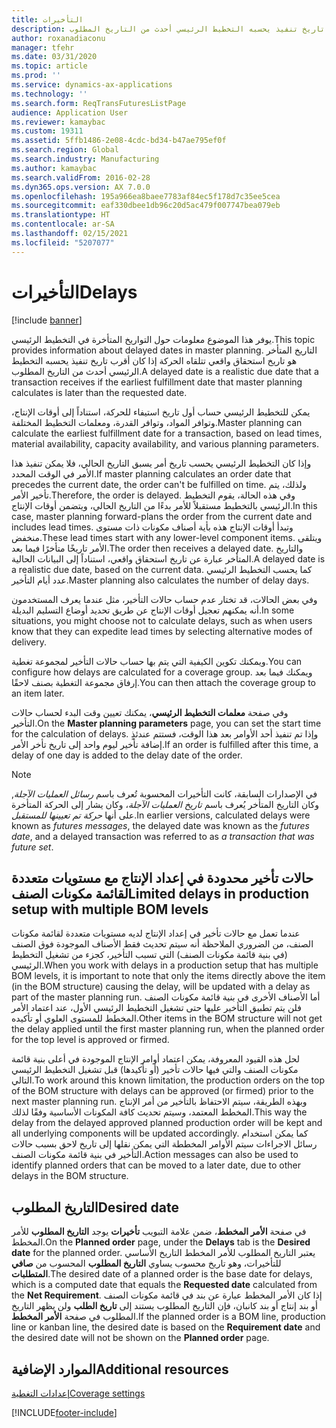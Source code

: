 ```yaml
---
title: التأخيرات
description: يوفر هذا الموضوع معلومات حول التواريخ المتأخرة في التخطيط الرئيسي. التاريخ المتأخر هو تاريخ استحقاق واقعي تتلقاه الحركة إذا كان أقرب تاريخ تنفيذ يحسبه التخطيط الرئيسي أحدث من التاريخ المطلوب.
author: roxanadiaconu
manager: tfehr
ms.date: 03/31/2020
ms.topic: article
ms.prod: ''
ms.service: dynamics-ax-applications
ms.technology: ''
ms.search.form: ReqTransFuturesListPage
audience: Application User
ms.reviewer: kamaybac
ms.custom: 19311
ms.assetid: 5ffb1486-2e08-4cdc-bd34-b47ae795ef0f
ms.search.region: Global
ms.search.industry: Manufacturing
ms.author: kamaybac
ms.search.validFrom: 2016-02-28
ms.dyn365.ops.version: AX 7.0.0
ms.openlocfilehash: 195a966ea8baee7783af84ec5f178d7c35ee5cea
ms.sourcegitcommit: eaf330dbee1db96c20d5ac479f007747bea079eb
ms.translationtype: HT
ms.contentlocale: ar-SA
ms.lasthandoff: 02/15/2021
ms.locfileid: "5207077"
---
```

# <a name="delays"></a><span data-ttu-id="8ce5b-104">التأخيرات</span><span class="sxs-lookup"><span data-stu-id="8ce5b-104">Delays</span></span>

[!include [banner](../includes/banner.md)]

<span data-ttu-id="8ce5b-105">يوفر هذا الموضوع معلومات حول التواريخ المتأخرة في التخطيط الرئيسي.</span><span class="sxs-lookup"><span data-stu-id="8ce5b-105">This topic provides information about delayed dates in master planning.</span></span> <span data-ttu-id="8ce5b-106">التاريخ المتأخر هو تاريخ استحقاق واقعي تتلقاه الحركة إذا كان أقرب تاريخ تنفيذ يحسبه التخطيط الرئيسي أحدث من التاريخ المطلوب.</span><span class="sxs-lookup"><span data-stu-id="8ce5b-106">A delayed date is a realistic due date that a transaction receives if the earliest fulfillment date that master planning calculates is later than the requested date.</span></span>

<span data-ttu-id="8ce5b-107">يمكن للتخطيط الرئيسي حساب أول تاريخ استيفاء للحركة، استناداً إلى أوقات الإنتاج، وتوافر المواد، وتوافر القدرة، ومعلمات التخطيط المختلفة.</span><span class="sxs-lookup"><span data-stu-id="8ce5b-107">Master planning can calculate the earliest fulfillment date for a transaction, based on lead times, material availability, capacity availability, and various planning parameters.</span></span> 

<span data-ttu-id="8ce5b-108">وإذا كان التخطيط الرئيسي يحسب تاريخ أمر يسبق التاريخ الحالي، فلا يمكن تنفيذ هذا الأمر في الوقت المحدد.</span><span class="sxs-lookup"><span data-stu-id="8ce5b-108">If master planning calculates an order date that precedes the current date, the order can't be fulfilled on time.</span></span> <span data-ttu-id="8ce5b-109">ولذلك، يتم تأخير الأمر.</span><span class="sxs-lookup"><span data-stu-id="8ce5b-109">Therefore, the order is delayed.</span></span> <span data-ttu-id="8ce5b-110">وفي هذه الحالة، يقوم التخطيط الرئيسي بالتخطيط مستقبلاً للأمر بدءًا من التاريخ الحالي، ويتضمن أوقات الإنتاج.</span><span class="sxs-lookup"><span data-stu-id="8ce5b-110">In this case, master planning forward-plans the order from the current date and includes lead times.</span></span> <span data-ttu-id="8ce5b-111">وتبدأ أوقات الإنتاج هذه بأية أصناف مكونات ذات مستوى منخفض.</span><span class="sxs-lookup"><span data-stu-id="8ce5b-111">These lead times start with any lower-level component items.</span></span> <span data-ttu-id="8ce5b-112">ويتلقى الأمر تاريخًا متأخرًا فيما بعد.</span><span class="sxs-lookup"><span data-stu-id="8ce5b-112">The order then receives a delayed date.</span></span> <span data-ttu-id="8ce5b-113">والتاريخ المتأخر عبارة عن تاريخ استحقاق واقعي، استناداً إلى البيانات الحالية.</span><span class="sxs-lookup"><span data-stu-id="8ce5b-113">A delayed date is a realistic due date, based on the current data.</span></span> <span data-ttu-id="8ce5b-114">كما يحسب التخطيط الرئيسي عدد أيام التأخير.</span><span class="sxs-lookup"><span data-stu-id="8ce5b-114">Master planning also calculates the number of delay days.</span></span> 

<span data-ttu-id="8ce5b-115">وفي بعض الحالات، قد تختار عدم حساب حالات التأخير، مثل عندما يعرف المستخدمون أنه يمكنهم تعجيل أوقات الإنتاج عن طريق تحديد أوضاع التسليم البديلة.</span><span class="sxs-lookup"><span data-stu-id="8ce5b-115">In some situations, you might choose not to calculate delays, such as when users know that they can expedite lead times by selecting alternative modes of delivery.</span></span> 

<span data-ttu-id="8ce5b-116">ويمكنك تكوين الكيفية التي يتم بها حساب حالات التأخير لمجموعة تغطية.</span><span class="sxs-lookup"><span data-stu-id="8ce5b-116">You can configure how delays are calculated for a coverage group.</span></span> <span data-ttu-id="8ce5b-117">ويمكنك فيما بعد إرفاق مجموعة التغطية بصنف لاحقًا.</span><span class="sxs-lookup"><span data-stu-id="8ce5b-117">You can then attach the coverage group to an item later.</span></span> 

<span data-ttu-id="8ce5b-118">وفي صفحة **معلمات التخطيط الرئيسي**، يمكنك تعيين وقت البدء لحساب حالات التأخير.</span><span class="sxs-lookup"><span data-stu-id="8ce5b-118">On the **Master planning parameters** page, you can set the start time for the calculation of delays.</span></span> <span data-ttu-id="8ce5b-119">وإذا تم تنفيذ أحد الأوامر بعد هذا الوقت، فستتم عندئذٍ إضافة تأخير ليوم واحد إلى تاريخ تأخر الأمر.</span><span class="sxs-lookup"><span data-stu-id="8ce5b-119">If an order is fulfilled after this time, a delay of one day is added to the delay date of the order.</span></span> 

> [!NOTE]
> <span data-ttu-id="8ce5b-120">في الإصدارات السابقة، كانت التأخيرات المحسوبة تُعرف باسم *رسائل العمليات الآجلة‬*, وكان التاريخ المتأخر يُعرف باسم *تاريخ العمليات الآجلة*، وكان يشار إلى الحركة المتأخرة على أنها *حركة تم تعيينها للمستقبل*.</span><span class="sxs-lookup"><span data-stu-id="8ce5b-120">In earlier versions, calculated delays were known as *futures messages*, the delayed date was known as the *futures date*, and a delayed transaction was referred to as *a transaction that was future set*.</span></span>

## <a name="limited-delays-in-production-setup-with-multiple-bom-levels"></a><span data-ttu-id="8ce5b-121">حالات تأخير محدودة في إعداد الإنتاج مع مستويات متعددة لقائمة مكونات الصنف‬</span><span class="sxs-lookup"><span data-stu-id="8ce5b-121">Limited delays in production setup with multiple BOM levels</span></span>
<span data-ttu-id="8ce5b-122">عندما تعمل مع حالات تأخير في إعداد الإنتاج لديه مستويات متعددة لقائمة مكونات الصنف‬، من الضروري الملاحظة أنه سيتم تحديث فقط الأصناف الموجودة فوق الصنف (في بنية قائمة مكونات الصنف‬) التي تسبب التأخير، كجزء من تشغيل التخطيط الرئيسي.</span><span class="sxs-lookup"><span data-stu-id="8ce5b-122">When you work with delays in a production setup that has multiple BOM levels, it is important to note that only the items directly above the item (in the BOM structure) causing the delay, will be updated with a delay as part of the master planning run.</span></span> <span data-ttu-id="8ce5b-123">أما الأصناف الأخرى في بنية قائمة مكونات الصنف فلن يتم تطبيق التأخير عليها حتى تشغيل التخطيط الرئيسي الأول، عند اعتماد الأمر المخطط للمستوى العلوي أو تأكيده.</span><span class="sxs-lookup"><span data-stu-id="8ce5b-123">Other items in the BOM structure will not get the delay applied until the first master planning run, when the planned order for the top level is approved or firmed.</span></span> 

<span data-ttu-id="8ce5b-124">لحل هذه القيود المعروفة، يمكن اعتماد أوامر الإنتاج الموجودة في أعلى بنية قائمة مكونات الصنف والتي فيها حالات تأخير (أو تأكيدها) قبل تشغيل التخطيط الرئيسي التالي.</span><span class="sxs-lookup"><span data-stu-id="8ce5b-124">To work around this known limitation, the production orders on the top of the BOM structure with delays can be approved (or firmed) prior to the next master planning run.</span></span> <span data-ttu-id="8ce5b-125">وبهذه الطريقة، سيتم الاحتفاظ بالتأخير من أمر الإنتاج المخطط المعتمد، وسيتم تحديث كافة المكونات الأساسية وفقًا لذلك.</span><span class="sxs-lookup"><span data-stu-id="8ce5b-125">This way the delay from the delayed approved planned production order will be kept and all underlying components will be updated accordingly.</span></span>
<span data-ttu-id="8ce5b-126">كما يمكن استخدام رسائل الاجراءات سيتم الأوامر المخططة التي يمكن نقلها إلى تاريخ لاحق بسبب حالات التأخير في بنية قائمة مكونات الصنف.</span><span class="sxs-lookup"><span data-stu-id="8ce5b-126">Action messages can also be used to identify planned orders that can be moved to a later date, due to other delays in the BOM structure.</span></span>

## <a name="desired-date"></a><span data-ttu-id="8ce5b-127">التاريخ المطلوب</span><span class="sxs-lookup"><span data-stu-id="8ce5b-127">Desired date</span></span>

<span data-ttu-id="8ce5b-128">في صفحة **الأمر المخطط**، ضمن علامة التبويب **تأخيرات** يوجد **التاريخ المطلوب‬** للأمر المخطط.</span><span class="sxs-lookup"><span data-stu-id="8ce5b-128">On the **Planned order** page, under the **Delays** tab is the **Desired date** for the planned order.</span></span> <span data-ttu-id="8ce5b-129">يعتبر التاريخ المطلوب للأمر المخطط التاريخ الأساسي للتأخيرات، وهو تاريخ محسوب يساوي **التاريخ المطلوب** المحسوب من **صافي المتطلبات**.</span><span class="sxs-lookup"><span data-stu-id="8ce5b-129">The desired date of a planned order is the base date for delays, which is a computed date that equals the **Requested date** calculated from the **Net Requirement**.</span></span> <span data-ttu-id="8ce5b-130">إذا كان الأمر المخطط عبارة عن بند في قائمة مكونات الصنف أو بند إنتاج أو بند كانبان، فإن التاريخ المطلوب يستند إلى **تاريخ الطلب** ولن يظهر التاريخ المطلوب في صفحة **الأمر المخطط**.</span><span class="sxs-lookup"><span data-stu-id="8ce5b-130">If the planned order is a BOM line, production line or kanban line, the desired date is based on the **Requirement date** and the desired date will not be shown on the **Planned order** page.</span></span>

<a name="additional-resources"></a><span data-ttu-id="8ce5b-131">الموارد الإضافية</span><span class="sxs-lookup"><span data-stu-id="8ce5b-131">Additional resources</span></span>
--------

[<span data-ttu-id="8ce5b-132">إعدادات التغطية</span><span class="sxs-lookup"><span data-stu-id="8ce5b-132">Coverage settings</span></span>](coverage-settings.md)


[!INCLUDE[footer-include](../../includes/footer-banner.md)]